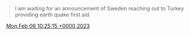 > I am waiting for an announcement of Sweden reaching out to Turkey providing earth quake first aid\.

<img src="../../media/tweet.ico" width="12" /> [Mon Feb 06 10:25:15 +0000 2023](https://twitter.com/DromerDenker/status/1622541929014493186)